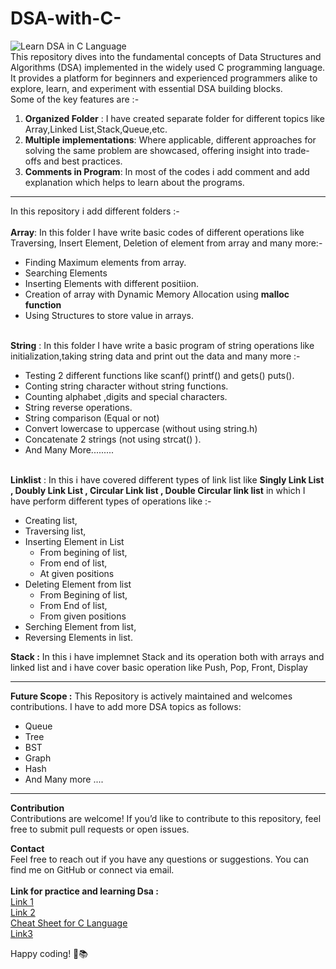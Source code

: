# DSA-with-C-
![Learn DSA in C Language](https://github.com/geetanshudev/DSA-with-C-/assets/119582068/2a5fec7a-13aa-4103-87e2-d8ee5cfbe098)
<br>
This repository dives into the fundamental concepts of Data Structures and Algorithms (DSA) implemented in the widely used C programming language.
It provides a platform for beginners and experienced programmers alike to explore, learn, and experiment with essential DSA building blocks.
<br>
Some of the key features are :-
<ol>
  <li>
    <strong>Organized Folder</strong> : I have created separate folder for different topics like Array,Linked List,Stack,Queue,etc.
  </li>
  <li>
    <strong>Multiple implementations</strong>: Where applicable, different approaches for solving the same problem are showcased, offering insight into trade-offs and best practices.
  </li>
  <li>
    <strong>Comments in Program</strong>: In most of the codes i add comment and add explanation which helps to learn about the programs.
  </li>
</ol>
<hr>
In this repository i add different folders :-
<br>
<br>
<strong>Array</strong>: In this folder I have write basic codes of different operations like Traversing, Insert Element, Deletion of element from array and many more:-
<br>
<ul>
  <li>Finding Maximum elements from array.</li>
  <li>Searching Elements</li>
  <li>Inserting Elements with different positiion.</li>
  <li>Creation of array with Dynamic Memory Allocation using <strong>malloc function</strong></li>
  <li>Using Structures to store value in arrays.</li>
</ul>
<br>
<strong>String</strong> : In this folder I have write a basic program of string operations like initialization,taking string data and print out the data and many more :-
<br/>
<ul>
  <li>Testing 2 different functions like scanf() printf() and gets() puts(). </li>
  <li>Conting string character without string functions.</li>
  <li>Counting alphabet ,digits and special characters.</li>
  <li>String reverse operations.</li>
  <li>String comparison (Equal or not)</li>
  <li>Convert lowercase to uppercase (without using string.h)</li>
  <li>Concatenate 2 strings (not using strcat() ).</li>
  <li>And Many More.........</li>
</ul>
<br/>
<strong>Linklist</strong> : In this i have covered different types of link list like <strong>Singly Link List , Doubly Link List , Circular Link list , Double Circular link list</strong> in which I have perform different types of operations like :- </br>
<ul>
  <li>Creating list,</li>
  <li>Traversing list,</li>
  <li>Inserting Element in List
  <ul>
    <li>From begining of list,</li>
    <li>From end of list,</li>
    <li>At given positions</li>
  </ul>
  </li>
  <li>Deleting Element from list
  <ul>
    <li>From Begining of list,</li>
    <li>From End of list,</li>
    <li>From given positions</li>
  </ul>
  </li>
  <li>Serching Element from list,</li>
  <li>Reversing Elements in list.</li>
</ul>
<strong>Stack :</strong> In this i have implemnet Stack and its operation both with arrays and linked list and i have cover basic operation like Push, Pop, Front, Display <br>

<hr>
<strong>Future Scope :</strong> This Repository is actively maintained and welcomes contributions. I have to add more DSA topics as follows:
<ul>
  
  
  
  <li>Queue</li>
  <li>Tree</li>
  <li>BST</li>
  <li>Graph</li>
  <li>Hash</li>
  <li>And Many more ....</li>
</ul>
<hr>
<strong>Contribution</strong> <br>
Contributions are welcome! If you’d like to contribute to this repository, feel free to submit pull requests or open issues.

<strong>Contact</strong> <br>
Feel free to reach out if you have any questions or suggestions. You can find me on GitHub or connect via email.
<br/>
<br/>
<strong>Link for practice and learning Dsa : </strong> <br>
<a href="https://takeuforward.org/strivers-a2z-dsa-course/strivers-a2z-dsa-course-sheet-2/"> Link 1 </a> </br>
<a href="https://www.prepbytes.com/blog/"> Link 2 </a> <br>
<a href="https://quickref.me/c"> Cheat Sheet for C Language </a> <br>
<a href="https://www.programiz.com/dsa/algorithm"> Link3 </a> <br>

Happy coding! 🚀📚
